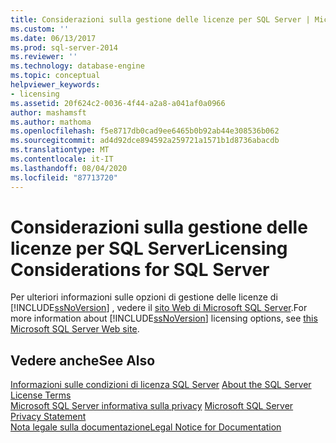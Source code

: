 ```yaml
---
title: Considerazioni sulla gestione delle licenze per SQL Server | Microsoft Docs
ms.custom: ''
ms.date: 06/13/2017
ms.prod: sql-server-2014
ms.reviewer: ''
ms.technology: database-engine
ms.topic: conceptual
helpviewer_keywords:
- licensing
ms.assetid: 20f624c2-0036-4f44-a2a8-a041af0a0966
author: mashamsft
ms.author: mathoma
ms.openlocfilehash: f5e8717db0cad9ee6465b0b92ab44e308536b062
ms.sourcegitcommit: ad4d92dce894592a259721a1571b1d8736abacdb
ms.translationtype: MT
ms.contentlocale: it-IT
ms.lasthandoff: 08/04/2020
ms.locfileid: "87713720"
---
```

# <a name="licensing-considerations-for-sql-server"></a><span data-ttu-id="e27c8-102">Considerazioni sulla gestione delle licenze per SQL Server</span><span class="sxs-lookup"><span data-stu-id="e27c8-102">Licensing Considerations for SQL Server</span></span>
  <span data-ttu-id="e27c8-103">Per ulteriori informazioni sulle opzioni di gestione delle licenze di [!INCLUDE[ssNoVersion](../../includes/ssnoversion-md.md)] , vedere il [sito Web di Microsoft SQL Server](https://www.microsoft.com/sqlserver/sql-server-2014.aspx).</span><span class="sxs-lookup"><span data-stu-id="e27c8-103">For more information about [!INCLUDE[ssNoVersion](../../includes/ssnoversion-md.md)] licensing options, see [this Microsoft SQL Server Web site](https://www.microsoft.com/sqlserver/sql-server-2014.aspx).</span></span>  
  
## <a name="see-also"></a><span data-ttu-id="e27c8-104">Vedere anche</span><span class="sxs-lookup"><span data-stu-id="e27c8-104">See Also</span></span>  
 <span data-ttu-id="e27c8-105">[Informazioni sulle condizioni di licenza SQL Server](../../../2014/getting-started/about-the-sql-server-license-terms.md) </span><span class="sxs-lookup"><span data-stu-id="e27c8-105">[About the SQL Server License Terms](../../../2014/getting-started/about-the-sql-server-license-terms.md) </span></span>  
 <span data-ttu-id="e27c8-106">[Microsoft SQL Server informativa sulla privacy](../../../2014/getting-started/microsoft-sql-server-privacy-statement.md) </span><span class="sxs-lookup"><span data-stu-id="e27c8-106">[Microsoft SQL Server Privacy Statement](../../../2014/getting-started/microsoft-sql-server-privacy-statement.md) </span></span>  
 [<span data-ttu-id="e27c8-107">Nota legale sulla documentazione</span><span class="sxs-lookup"><span data-stu-id="e27c8-107">Legal Notice for Documentation</span></span>](../../../2014/getting-started/legal-notice-for-documentation.md)  
  
  
